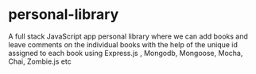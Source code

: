 # personal-library
 A full stack JavaScript app personal library where we can add books and leave comments on the individual books with the help of the unique id assigned to each book using Express.js , Mongodb, Mongoose, Mocha, Chai, Zombie.js etc
